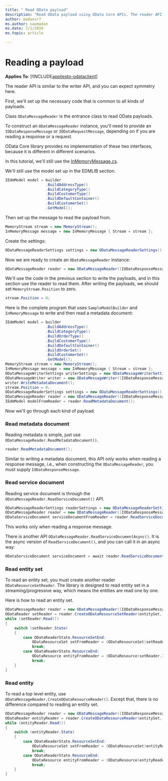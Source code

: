 ```yaml
---
title: " Read OData payload"
description: "Read OData payload using OData Core APIs. The reader API is similar to the writer API, and you can expect symmetry here."
author: madansr7
ms.author: saumadan
ms.date: 7/1/2019
ms.topic: article
 
---
```

# Reading a payload
**Applies To**: [!INCLUDE[appliesto-odataclient](../../includes/appliesto-odatalib-v7.md)]

The reader API is similar to the writer API, and you can expect symmetry here.

First, we'll set up the necessary code that is common to all kinds of payloads.

Class `ODataMessageReader` is the entrance class to read OData payloads.

To construct an `ODataMessageReader` instance, you'll need to provide an `IODataResponseMessage` or `IODataRequestMessage`, depending on if you are reading a response or a request.

OData Core library provides no implementation of these two interfaces, because it is different in different scenarios.

In this tutorial, we'll still use the [InMemoryMessage.cs](https://github.com/OData/odata.net/blob/ODataV4-7.x/test/FunctionalTests/Microsoft.OData.Core.Tests/InMemoryMessage.cs).

We'll still use the model set up in the EDMLIB section.

```C#
IEdmModel model = builder
                  .BuildAddressType()
                  .BuildCategoryType()
                  .BuildCustomerType()
                  .BuildDefaultContainer()
                  .BuildCustomerSet()
                  .GetModel();
```

Then set up the message to read the payload from.

```C#
MemoryStream stream = new MemoryStream();
InMemoryMessage message = new InMemoryMessage { Stream = stream };
```

Create the settings:

```C#
ODataMessageReaderSettings settings = new ODataMessageReaderSettings();
```

Now we are ready to create an `ODataMessageReader` instance:

```C#
ODataMessageReader reader = new ODataMessageReader((IODataResponseMessage)message, settings);
```

We'll use the code in the previous section to write the payloads, and in this section use the reader to read them. After writing the payloads, we should set `MemoryStream.Position` to zero.

```C#
stream.Position = 0;
```

Here is the complete program that uses `SampleModelBuilder` and `InMemoryMessage` to write and then read a metadata document:

```C#
IEdmModel model = builder
                  .BuildAddressType()
                  .BuildCategoryType()
                  .BuildOrderType()
                  .BuildCustomerType()
                  .BuildDefaultContainer()
                  .BuildOrderSet()
                  .BuildCustomerSet()
                  .GetModel();
MemoryStream stream = new MemoryStream();
InMemoryMessage message = new InMemoryMessage { Stream = stream };
ODataMessageWriterSettings writerSettings = new ODataMessageWriterSettings();
ODataMessageWriter writer = new ODataMessageWriter((IODataResponseMessage)message, writerSettings, model);
writer.WriteMetadataDocument();
stream.Position = 0;
ODataMessageReaderSettings settings = new ODataMessageReaderSettings();
ODataMessageReader reader = new ODataMessageReader((IODataResponseMessage)message, settings);
IEdmModel modelFromReader = reader.ReadMetadataDocument();
```

Now we'll go through each kind of payload.

### Read metadata document
Reading metadata is simple, just use `ODataMessageReader.ReadMetadataDocument()`.

```C#
reader.ReadMetadataDocument();
```

Similar to writing a metadata document, this API only works when reading a response message, i.e., when constructing the `ODataMessageReader`, you must supply `IODataResponseMessage`.

### Read service document
Reading service document is through the `ODataMessageReader.ReadServiceDocument()` API.

```C#
ODataMessageReaderSettings readerSettings = new ODataMessageReaderSettings();
ODataMessageReader reader = new ODataMessageReader((IODataResponseMessage)message, readerSettings, model);
ODataServiceDocument serviceDocumentFromReader = reader.ReadServiceDocument();
```

This works only when reading a response message.

There is another API `ODataMessageReader.ReadServiceDocumentAsync()`. It is the async version of `ReadServiceDocument()`, and you can call it in an async way:

```C#
ODataServiceDocument serviceDocument = await reader.ReadServiceDocumentAsync();
```

### Read entity set
To read an entity set, you must create another reader `ODataResourceSetReader`. The library is designed to read entity set in a streaming/progressive way, which means the entities are read one by one.

Here is how to read an entity set.

```C#
ODataMessageReader reader = new ODataMessageReader((IODataResponseMessage)message, readerSettings, model);
ODataReader setReader = reader.CreateODataResourceSetReader(entitySet, entitySet.EntityType());
while (setReader.Read())
{
    switch (setReader.State)
    {
        case ODataReaderState.ResourceSetEnd:
            ODataResourceSet setFromReader = (ODataResourceSet)setReader.Item;
            break;
        case ODataReaderState.ResourceEnd:
            ODataResource entityFromReader = (ODataResource)setReader.Item;
            break;
    }
}
```

### Read entity
To read a top level entity, use `ODataMessageReader.CreateODataResourceReader()`.
Except that, there is no difference compared to reading an entity set.

```C#
ODataMessageReader reader = new ODataMessageReader((IODataResponseMessage)message, readerSettings, model);
ODataReader entityReader = reader.CreateODataResourceReader(entitySet, entitySet.EntityType());
while (entityReader.Read())
{
    switch (entityReader.State)
    {
        case ODataReaderState.ResourceSetEnd:
            ODataResourceSet setFromReader = (ODataResourceSet)entityReader.Item;
            break;
        case ODataReaderState.ResourceEnd:
            ODataResource entityFromReader = (ODataResource)entityReader.Item;
            break;
    }
}
```
